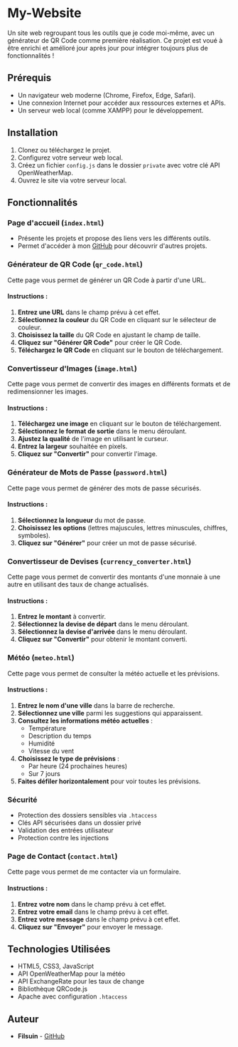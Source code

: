# My-Website
Un site web regroupant tous les outils que je code moi-même, avec un générateur de QR Code comme première réalisation. Ce projet est voué à être enrichi et amélioré jour après jour pour intégrer toujours plus de fonctionnalités !

## Prérequis

- Un navigateur web moderne (Chrome, Firefox, Edge, Safari).
- Une connexion Internet pour accéder aux ressources externes et APIs.
- Un serveur web local (comme XAMPP) pour le développement.

## Installation

1. Clonez ou téléchargez le projet.
2. Configurez votre serveur web local.
3. Créez un fichier `config.js` dans le dossier `private` avec votre clé API OpenWeatherMap.
4. Ouvrez le site via votre serveur local.

## Fonctionnalités

### Page d'accueil (`index.html`)

- Présente les projets et propose des liens vers les différents outils.
- Permet d'accéder à mon [GitHub](https://github.com/filsuin) pour découvrir d'autres projets.

### Générateur de QR Code (`qr_code.html`)

Cette page vous permet de générer un QR Code à partir d'une URL.

#### Instructions :

1. **Entrez une URL** dans le champ prévu à cet effet.
2. **Sélectionnez la couleur** du QR Code en cliquant sur le sélecteur de couleur.
3. **Choisissez la taille** du QR Code en ajustant le champ de taille.
4. **Cliquez sur "Générer QR Code"** pour créer le QR Code.
5. **Téléchargez le QR Code** en cliquant sur le bouton de téléchargement.

### Convertisseur d'Images (`image.html`)

Cette page vous permet de convertir des images en différents formats et de redimensionner les images.

#### Instructions :

1. **Téléchargez une image** en cliquant sur le bouton de téléchargement.
2. **Sélectionnez le format de sortie** dans le menu déroulant.
3. **Ajustez la qualité** de l'image en utilisant le curseur.
4. **Entrez la largeur** souhaitée en pixels.
5. **Cliquez sur "Convertir"** pour convertir l'image.

### Générateur de Mots de Passe (`password.html`)

Cette page vous permet de générer des mots de passe sécurisés.

#### Instructions :

1. **Sélectionnez la longueur** du mot de passe.
2. **Choisissez les options** (lettres majuscules, lettres minuscules, chiffres, symboles).
3. **Cliquez sur "Générer"** pour créer un mot de passe sécurisé.

### Convertisseur de Devises (`currency_converter.html`)

Cette page vous permet de convertir des montants d'une monnaie à une autre en utilisant des taux de change actualisés.

#### Instructions :

1. **Entrez le montant** à convertir.
2. **Sélectionnez la devise de départ** dans le menu déroulant.
3. **Sélectionnez la devise d'arrivée** dans le menu déroulant.
4. **Cliquez sur "Convertir"** pour obtenir le montant converti.

### Météo (`meteo.html`)

Cette page vous permet de consulter la météo actuelle et les prévisions.

#### Instructions :

1. **Entrez le nom d'une ville** dans la barre de recherche.
2. **Sélectionnez une ville** parmi les suggestions qui apparaissent.
3. **Consultez les informations météo actuelles** :
   - Température
   - Description du temps
   - Humidité
   - Vitesse du vent
4. **Choisissez le type de prévisions** :
   - Par heure (24 prochaines heures)
   - Sur 7 jours
5. **Faites défiler horizontalement** pour voir toutes les prévisions.

### Sécurité

- Protection des dossiers sensibles via `.htaccess`
- Clés API sécurisées dans un dossier privé
- Validation des entrées utilisateur
- Protection contre les injections

### Page de Contact (`contact.html`)

Cette page vous permet de me contacter via un formulaire.

#### Instructions :

1. **Entrez votre nom** dans le champ prévu à cet effet.
2. **Entrez votre email** dans le champ prévu à cet effet.
3. **Entrez votre message** dans le champ prévu à cet effet.
4. **Cliquez sur "Envoyer"** pour envoyer le message.

## Technologies Utilisées

- HTML5, CSS3, JavaScript
- API OpenWeatherMap pour la météo
- API ExchangeRate pour les taux de change
- Bibliothèque QRCode.js
- Apache avec configuration `.htaccess`

## Auteur

- **Filsuin** - [GitHub](https://github.com/filsuin)
